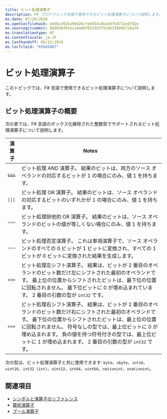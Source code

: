 ```yaml
---
title: ビット処理演算子
description: F# プログラミング言語で使用できるビット処理演算子について説明します。
ms.date: 07/20/2018
ms.openlocfilehash: e4d61492ba94d26cfe8354c0ba89fbd732ed782e
ms.sourcegitcommit: 8699383914c24a0df033393f55db3369db728a7b
ms.translationtype: HT
ms.contentlocale: ja-JP
ms.lasthandoff: 05/15/2019
ms.locfileid: "65645067"
---
```

# <a name="bitwise-operators"></a>ビット処理演算子

このトピックでは、F# 言語で使用できるビット処理演算子について説明します。

## <a name="summary-of-bitwise-operators"></a>ビット処理演算子の概要

次の表では、F# 言語のボックス化解除された整数型でサポートされるビット処理演算子について説明します。

|演算子|Notes|
|--------|-----|
|`&&&`|ビット処理 AND 演算子。 結果のビットは、両方のソース オペランドの対応するビットが 1 の場合にのみ、値 1 を持ちます。|
|<code>&#124;&#124;&#124;</code>|ビット処理 OR 演算子。 結果のビットは、ソース オペランドの対応するビットのいずれかが 1 の場合にのみ、値 1 を持ちます。|
|`^^^`|ビット処理排他的 OR 演算子。 結果のビットは、ソース オペランドのビットの値が等しくない場合にのみ、値 1 を持ちます。|
|`~~~`|ビット処理否定演算子。 これは単項演算子で、ソース オペランドのすべての 0 ビットが 1 ビットに変換され、すべての 1 ビットが 0 ビットに変換された結果を生成します。|
|`<<<`|ビット処理左シフト演算子。 結果は、ビットが 2 番目のオペランドのビット数だけ左にシフトされた最初のオペランドです。 最上位の位置からシフトされたビットは、最下位の位置に回転されません。 最下位ビットに 0 が埋め込まれています。 2 番目の引数の型が `int32` です。|
|`>>>`|ビット処理右シフト演算子。 結果は、ビットが 2 番目のオペランドのビット数だけ右にシフトされた最初のオペランドです。 最下位の位置からシフトされたビットは、最上位の位置に回転されません。 符号なしの型では、最上位ビットに 0 が埋め込まれます。 負の値を持つ符号付きの型では、最上位ビットに 1 が埋め込まれます。 2 番目の引数の型が `int32` です。|

次の型は、ビット処理演算子と共に使用できます: `byte`、`sbyte`、`int16`、`uint16`、`int32 (int)`、`uint32`、`int64`、`uint64`、`nativeint`、`unativeint`。

## <a name="see-also"></a>関連項目

- [シンボルと演算子のリファレンス](index.md)
- [算術演算子](arithmetic-operators.md)
- [ブール演算子](boolean-operators.md)
